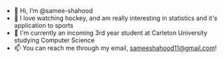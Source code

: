 - 👋 Hi, I’m @samee-shahood
- 👀 I love watching hockey, and am really interesting in statistics and it's application to sports
- 🌱 I'm currently an incoming 3rd year student at Carleton University studying Computer Science
- 📫 You can reach me through my email, sameeshahood11@gmail.com!
